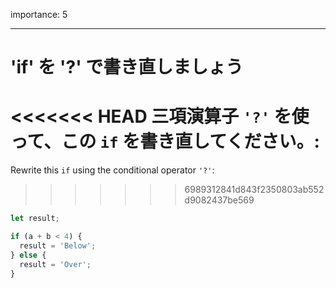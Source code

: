 importance: 5

---

# 'if' を '?' で書き直しましょう

<<<<<<< HEAD
三項演算子 `'?'` を使って、この `if` を書き直してください。:
=======
Rewrite this `if` using the conditional operator `'?'`:
>>>>>>> 6989312841d843f2350803ab552d9082437be569

```js
let result;

if (a + b < 4) {
  result = 'Below';
} else {
  result = 'Over';
}
```
